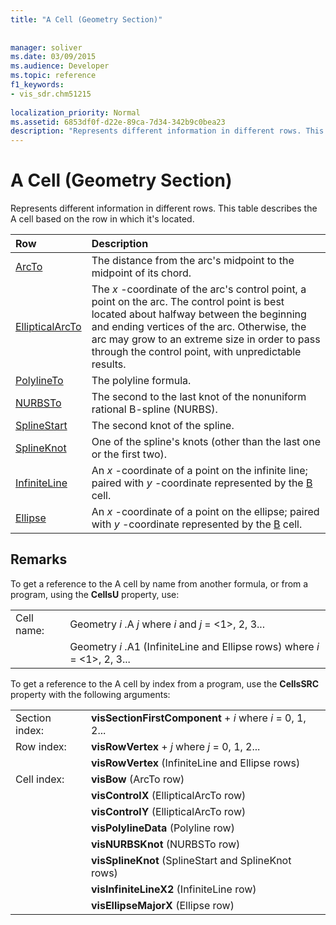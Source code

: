 ```yaml
---
title: "A Cell (Geometry Section)"
 
 
manager: soliver
ms.date: 03/09/2015
ms.audience: Developer
ms.topic: reference
f1_keywords:
- vis_sdr.chm51215
 
localization_priority: Normal
ms.assetid: 6853df0f-d22e-89ca-7d34-342b9c0bea23
description: "Represents different information in different rows. This table describes the A cell based on the row in which it's located."
---
```


# A Cell (Geometry Section)

Represents different information in different rows. This table describes the A cell based on the row in which it's located.
  
|Row|Description|
|:-----|:-----|
|[ArcTo](arcto-row-geometry-section.md) <br/> | The distance from the arc's midpoint to the midpoint of its chord.  <br/> |
|[EllipticalArcTo](ellipticalarcto-row-geometry-section.md) <br/> | The  *x*  -coordinate of the arc's control point, a point on the arc. The control point is best located about halfway between the beginning and ending vertices of the arc. Otherwise, the arc may grow to an extreme size in order to pass through the control point, with unpredictable results.  <br/> |
|[PolylineTo](polylineto-row-geometry-section.md) <br/> | The polyline formula.  <br/> |
|[NURBSTo](nurbsto-row-geometry-section.md) <br/> | The second to the last knot of the nonuniform rational B-spline (NURBS).  <br/> |
|[SplineStart](splinestart-row-geometry-section.md) <br/> | The second knot of the spline.  <br/> |
|[SplineKnot](splineknot-row-geometry-section.md) <br/> | One of the spline's knots (other than the last one or the first two).  <br/> |
|[InfiniteLine](infiniteline-row-geometry-section.md) <br/> | An  *x*  -coordinate of a point on the infinite line; paired with  *y*  -coordinate represented by the [B](b-cell-geometry-section.md) cell.  <br/> |
|[Ellipse](ellipse-row-geometry-section.md) <br/> | An  *x*  -coordinate of a point on the ellipse; paired with  *y*  -coordinate represented by the [B](b-cell-geometry-section.md) cell.  <br/> |
   
## Remarks

To get a reference to the A cell by name from another formula, or from a program, using the **CellsU** property, use: 
  
|||
|:-----|:-----|
| Cell name:  <br/> | Geometry  *i*  .A  *j*            where  *i*  and  *j*  = <1>, 2, 3...  <br/> |
|| Geometry  *i*  .A1 (InfiniteLine and Ellipse rows)            where  *i*  = <1>, 2, 3...  <br/> |
   
To get a reference to the A cell by index from a program, use the **CellsSRC** property with the following arguments: 
  
|||
|:-----|:-----|
| Section index:  <br/> |**visSectionFirstComponent** +  *i*            where  *i*  = 0, 1, 2...  <br/> |
| Row index:  <br/> |**visRowVertex** +  *j*            where  *j*  = 0, 1, 2...  <br/> |
||**visRowVertex** (InfiniteLine and Ellipse rows)  <br/> |
| Cell index:  <br/> |**visBow** (ArcTo row)  <br/> |
||**visControlX** (EllipticalArcTo row)  <br/> |
||**visControlY** (EllipticalArcTo row)  <br/> |
||**visPolylineData** (Polyline row)  <br/> |
||**visNURBSKnot** (NURBSTo row)  <br/> |
||**visSplineKnot** (SplineStart and SplineKnot rows)  <br/> |
||**visInfiniteLineX2** (InfiniteLine row)  <br/> |
||**visEllipseMajorX** (Ellipse row)  <br/> |
   


